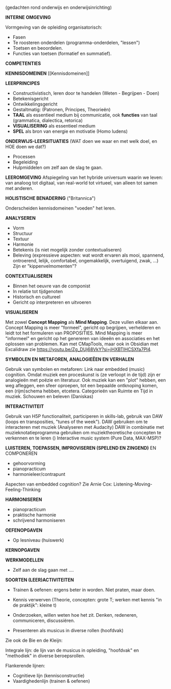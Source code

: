 (gedachten rond onderwijs en onderwijsinrichting)

**INTERNE OMGEVING**

Vormgeving van de opleiding organisatorisch:
- Fasen
- Te roosteren onderdelen (programma-onderdelen, "lessen")
- Toetsen en beoordelen.
- Functies van toetsen (formatief en summatief).

**COMPETENTIES**

**KENNISDOMEINEN**
[[Kennisdomeinen]]

**LEERPRINCIPES**
- Constructivistisch, leren door te handelen (Weten  - Begrijpen - Doen)
- Betekenisgericht 
- Ontwikkelingsgericht
- Gestaltmatig: (Patronen, Principes, Theorieën)
- **TAAL** als essentieel medium bij communicatie, ook **functies** van taal (grammatica, dialectica, retorica)
- **VISUALISERING** als essentieel medium
- **SPEL** als bron van energie en motivatie (Homo ludens)

**ONDERWIJS-LEERSITUATIES** (WAT doen we waar en met welk doel, en HOE doen we dat?)
- Processen
- Begeleiding
- Hulpmiddelen om zelf aan de slag te gaan.

**LEEROMGEVING**
Afspiegeling van het hybride universum waarin we leven: van analoog tot digitaal, van real-world tot  virtueel, van alleen tot samen met anderen.

**HOLISTISCHE BENADERING** ("Britannica") 

Onderscheiden kennisdomeinen "voeden" het leren.

**ANALYSEREN**
- Vorm
- Structuur
- Textuur
- Harmonie
- Betekenis (is niet mogelijk zonder contextualiseren)
- Beleving (expressieve aspecten: wat wordt ervaren als mooi, spannend, ontroerend, lelijk, comfortabel, ongemakkelijk, overtuigend, zwak, ...) Zijn er "kippenvelmomenten"?

**CONTEXTUALISEREN**
- Binnen het oeuvre van de componist
- In relatie tot tijdgenoten
- Historisch en cultureel 
- Gericht op interpreteren en uitvoeren

**VISUALISEREN**

Met zowel **Concept Mapping** als **Mind Mapping**. Deze vullen elkaar aan. Concept Mapping is meer "formeel", gericht op begrijpen, verhelderen en leidt tot het formuleren van PROPOSITIES. Mind Mapping is meer "informeel" en gericht op het genereren van ideeën en associaties en het oplossen van problemen.
Kan met CMapTools, maar ook in Obsidian met Excalidraw zie https://youtu.be/Zg_DUj68VkY?si=jHXBTIHCSXfa7Pl4. 

**SYMBOLEN EN METAFOREN, ANALOGIEËEN EN VERHALEN**

Gebruik van symbolen en metaforen: Link naar embedded (music) cognition.
Omdat muziek een proceskunst is (ze verloopt in de tijd) zijn er analogieën met poëzie en literatuur. Ook muziek kan een "plot" hebben, een weg afleggen, een sfeer oproepen, tot een bepaalde ontknoping komen, een (rijm)schema hebben, etcetera. 
Categorieën van Ruimte en Tijd in muziek.
Schouwen en beleven (Daniskas)

**INTERACTIVITEIT**

Gebruik van H5P functionaliteit, participeren in skills-lab, gebruik van DAW (loops en transposities, "tunes of the week").
DAW gebruiken om te interacteren met muziek (Analyseren met Audacity)
DAW in combinatie met muzieknotatieprogramma gebruiken om muziektheoretische concepten te verkennen en te leren ()
Interactive music system (Pure Data, MAX-MSP)?

**LUISTEREN, TOEPASSEN, IMPROVISEREN (SPELEND EN ZINGEND)** EN COMPONEREN
- gehoorvorming
- pianopracticum
- harmonieleer/contrapunt

Aspecten van embedded cognition? 
Zie Arnie Cox: Listening-Moving-Feeling-Thinking

**HARMONISEREN** 
- pianopracticum
- praktische harmonie
- schrijvend harmoniseren

**OEFENOPGAVEN**
- Op lesniveau (huiswerk)

**KERNOPGAVEN**

**WERKMODELLEN**
- Zelf aan de slag gaan met ....

**SOORTEN (LEER)ACTIVITEITEN**
- Trainen & oefenen: ergens beter in worden. Niet praten, maar doen.
- Kennis verwerven (Theorie, concepten: grote T; werken met kennis "in de praktijk": kleine t)
- Onderzoeken, willen weten hoe het zit. Denken, redeneren, communiceren, discussiëren.

- Presenteren als musicus in diverse rollen (hoofdvak)

Zie ook de Bie en de Kleijn:

Integrale lijn: de lijn van de musicus in opleiding, "hoofdvak" en "methodiek" in diverse beroepsrollen.

Flankerende lijnen:
- Cognitieve lijn (kennisconstructie)
- Vaardighedenlijn (trainen & oefenen)

